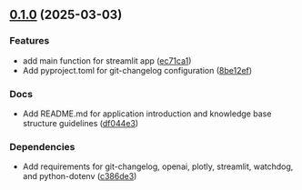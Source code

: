 <!-- insertion marker -->
<a name="0.1.0"></a>

## [0.1.0](https://github.com///compare/80a9aff242459778774bdc9f2d10d85f51b99aee...0.1.0) (2025-03-03)

### Features

- add main function for streamlit app ([ec71ca1](https://github.com///commit/ec71ca14f32127bd391c0a6a0970912722b45ce4))
- Add pyproject.toml for git-changelog configuration ([8be12ef](https://github.com///commit/8be12efcdae6ea8a11cd502e9ccd11473868e708))

### Docs

- Add README.md for application introduction and knowledge base structure guidelines ([df044e3](https://github.com///commit/df044e3ed12b7c74caf1a6f64f432e374a7fa08d))

### Dependencies

- Add requirements for git-changelog, openai, plotly, streamlit, watchdog, and python-dotenv ([c386de3](https://github.com///commit/c386de3dd342c0d9eaa610fd49c17203e1bb72a3))

